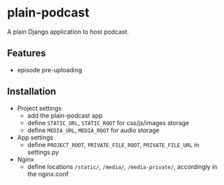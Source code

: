plain-podcast
=============
A plain Django application to host podcast.

## Features
* episode pre-uploading

## Installation

* Project settings
  * add the plain-podcast app
  * define `STATIC_URL`, `STATIC_ROOT` for css/js/images storage
  * define `MEDIA_URL`, `MEDIA_ROOT` for audio storage
* App settings
  * define `PROJECT_ROOT`, `PRIVATE_FILE_ROOT`, `PRIVATE_FILE_URL` in settings.py
* Nginx
  * define locations `/static/`, `/media/`, `/media-private/`, accordingly in the nginx.conf
